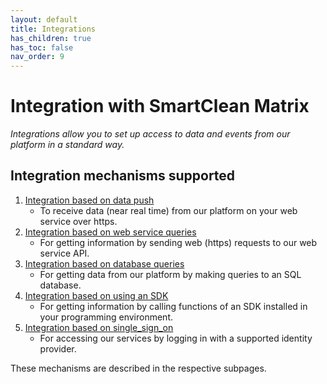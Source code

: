 ```yaml
---
layout: default
title: Integrations
has_children: true
has_toc: false
nav_order: 9
---
```


# Integration with SmartClean Matrix
_Integrations allow you to set up access to data and events from our platform in a standard way._

## Integration mechanisms supported
1. [Integration based on data push](/integrations_push.html)
   - To receive data (near real time) from our platform on your web service over https.
2. [Integration based on web service queries](/integrations_web.html)
   - For getting information by sending web (https) requests to our web service API.
3. [Integration based on database queries](/integrations_db.html)
   - For getting data from our platform by making queries to an SQL database.
4. [Integration based on using an SDK](/integrations_sdk.html)
   - For getting information by calling functions of an SDK installed in your programming environment.
5. [Integration based on single_sign_on](/integrations_sso.html)
   - For accessing our services by logging in with a supported identity provider. 

These mechanisms are described in the respective subpages.
